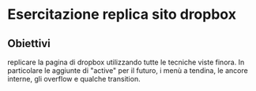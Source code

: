 # Esercitazione replica sito dropbox

## Obiettivi

replicare la pagina di dropbox utilizzando tutte le tecniche viste finora. In particolare le aggiunte di "active" per il futuro, i menù a tendina, le ancore interne, gli overflow e qualche transition.